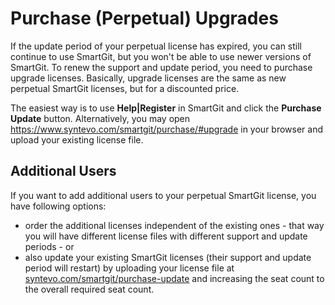 # Purchase (Perpetual) Upgrades

If the update period of your perpetual license has expired, you can still continue to use SmartGit, but you won't be able to use newer versions of SmartGit.
To renew the support and update period, you need to purchase upgrade licenses.
Basically, upgrade licenses are the same as new perpetual SmartGit licenses, but for a discounted price.

The easiest way is to use **Help\|Register** in SmartGit and click the **Purchase Update** button.
Alternatively, you may open <https://www.syntevo.com/smartgit/purchase/#upgrade> in your browser and upload your existing license file.

## Additional Users

If you want to add additional users to your perpetual SmartGit license, you have following options:

-   order the additional licenses independent of the existing ones -
    that way you will have different license files with different
    support and update periods - or
-   also update your existing SmartGit licenses (their support and
    update period will restart) by uploading your license file at
    [syntevo.com/smartgit/purchase-update](http://www.syntevo.com/smartgit/purchase-update)
    and increasing the seat count to the overall required seat count.
